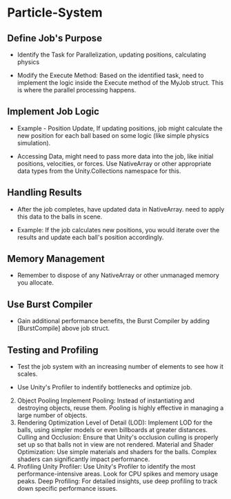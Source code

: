 # Particle-System
 
## Define Job's Purpose

- Identify the Task for Parallelization, updating positions, calculating physics

- Modify the Execute Method: Based on the identified task, need to implement the logic inside the Execute method of the MyJob struct. This is where the parallel processing happens.

## Implement Job Logic

- Example - Position Update, If updating positions, job might calculate the new position for each ball based on some logic (like simple physics simulation).

- Accessing Data, might need to pass more data into the job, like initial positions, velocities, or forces. Use NativeArray or other appropriate data types from the Unity.Collections namespace for this.

## Handling Results

- After the job completes, have updated data in NativeArray. need to apply this data to the balls in scene.

- Example: If the job calculates new positions, you would iterate over the results and update each ball's position accordingly.

## Memory Management

- Remember to dispose of any NativeArray or other unmanaged memory you allocate.

## Use Burst Compiler

- Gain additional performance benefits, the Burst Compiler by adding [BurstCompile] above job struct.

## Testing and Profiling

- Test the job system with an increasing number of elements to see how it scales.

- Use Unity's Profiler to indentify bottlenecks and optimize job.


2. Object Pooling
Implement Pooling: Instead of instantiating and destroying objects, reuse them. Pooling is highly effective in managing a large number of objects.
3. Rendering Optimization
Level of Detail (LOD): Implement LOD for the balls, using simpler models or even billboards at greater distances.
Culling and Occlusion: Ensure that Unity's occlusion culling is properly set up so that balls not in view are not rendered.
Material and Shader Optimization: Use simple materials and shaders for the balls. Complex shaders can significantly impact performance.
4. Profiling
Unity Profiler: Use Unity's Profiler to identify the most performance-intensive areas. Look for CPU spikes and memory usage peaks.
Deep Profiling: For detailed insights, use deep profiling to track down specific performance issues.
